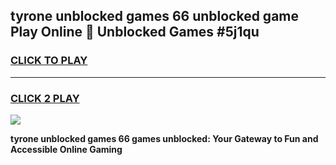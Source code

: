 
## tyrone unblocked games 66 unblocked game Play Online 👋 Unblocked Games #5j1qu
<h3>
<a href="https://premium.freeplayer.one?title=tyrone_unblocked_games_66&ref=21F">CLICK TO PLAY</a></h3>
<hr>

<h3>
<a href="https://premium.freeplayer.one?title=tyrone_unblocked_games_66&ref=21F">CLICK 2 PLAY</a>
  
</h3>

<a href="https://premium.freeplayer.one?title=tyrone_unblocked_games_66&ref=21F/"><img src="https://clearcache.store/games.png"></a>


**tyrone unblocked games 66 games unblocked: Your Gateway to Fun and Accessible Online Gaming**
